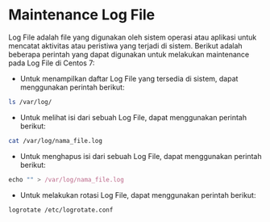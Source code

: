 # Maintenance Log File

Log File adalah file yang digunakan oleh sistem operasi atau aplikasi untuk mencatat aktivitas atau peristiwa yang terjadi di sistem. Berikut adalah beberapa perintah yang dapat digunakan untuk melakukan maintenance pada Log File di Centos 7:

* Untuk menampilkan daftar Log File yang tersedia di sistem, dapat menggunakan perintah berikut:

```bash
ls /var/log/
```

* Untuk melihat isi dari sebuah Log File, dapat menggunakan perintah berikut:

```bash
cat /var/log/nama_file.log
```

* Untuk menghapus isi dari sebuah Log File, dapat menggunakan perintah berikut:

```javascript
echo "" > /var/log/nama_file.log
```

* Untuk melakukan rotasi Log File, dapat menggunakan perintah berikut:

```bash
logrotate /etc/logrotate.conf
```
